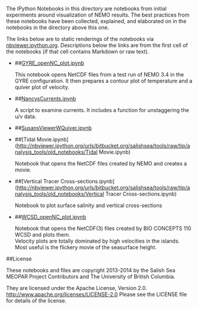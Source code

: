 The IPython Notebooks in this directory are notebooks from
initial experiments around visualization of NEMO results.
The best practices from these notebooks have been collected,
explained,
and elaborated on in the notebooks in the directory above this one.

The links below are to static renderings of the notebooks via
[nbviewer.ipython.org](http://nbviewer.ipython.org/).
Descriptions below the links are from the first cell of the notebooks
(if that cell contains Markdown or raw text).

* ##[GYRE_openNC_plot.ipynb](http://nbviewer.ipython.org/urls/bitbucket.org/salishsea/tools/raw/tip/analysis_tools/old_notebooks/GYRE_openNC_plot.ipynb)  
    
    This notebook opens NetCDF files from a test run of NEMO 3.4 in the GYRE configuration.  It then prepares a contour plot of temperature and a quiver plot of velocity.  

* ##[NancysCurrents.ipynb](http://nbviewer.ipython.org/urls/bitbucket.org/salishsea/tools/raw/tip/analysis_tools/old_notebooks/NancysCurrents.ipynb)  
    
    A script to examine currents. It includes a function for unstaggering the u/v data.  

* ##[SusansViewerWQuiver.ipynb](http://nbviewer.ipython.org/urls/bitbucket.org/salishsea/tools/raw/tip/analysis_tools/old_notebooks/SusansViewerWQuiver.ipynb)  
    
* ##[Tidal Movie.ipynb](http://nbviewer.ipython.org/urls/bitbucket.org/salishsea/tools/raw/tip/analysis_tools/old_notebooks/Tidal Movie.ipynb)  
    
    Notebook that opens the NetCDF files created by NEMO and creates a movie.  


* ##[Vertical Tracer Cross-sections.ipynb](http://nbviewer.ipython.org/urls/bitbucket.org/salishsea/tools/raw/tip/analysis_tools/old_notebooks/Vertical Tracer Cross-sections.ipynb)  
    
    Notebook to plot surface salinity and vertical cross-sections  

* ##[WCSD_openNC_plot.ipynb](http://nbviewer.ipython.org/urls/bitbucket.org/salishsea/tools/raw/tip/analysis_tools/old_notebooks/WCSD_openNC_plot.ipynb)  
    
    Notebook that opens the NetCDF(3) files created by BIO CONCEPTS 110 WCSD and plots them.  
    Velocity plots are totally dominated by high velocities in the islands. Most useful is the flickery movie of the seasurface height.  


##License

These notebooks and files are copyright 2013-2014
by the Salish Sea MEOPAR Project Contributors
and The University of British Columbia.

They are licensed under the Apache License, Version 2.0.
http://www.apache.org/licenses/LICENSE-2.0
Please see the LICENSE file for details of the license.
